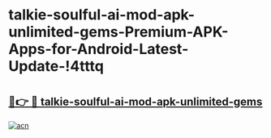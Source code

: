 # talkie-soulful-ai-mod-apk-unlimited-gems-Premium-APK-Apps-for-Android-Latest-Update-!4tttq

# <h2><a href="https://wpupkv.esa.edu.pl?title=talkie-soulful-ai-mod-apk-unlimited-gems&ref=4tttq">🔗👉 🔴 talkie-soulful-ai-mod-apk-unlimited-gems</a></h2>

[![acn](https://github.com/user-attachments/assets/0f9c940e-d8b0-45ae-aac7-cd30a18b3e1c)](https://wpupkv.esa.edu.pl?title=talkie-soulful-ai-mod-apk-unlimited-gems&ref=4tttq)

